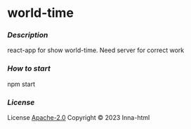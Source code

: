 # world-time

### ***Description***

react-app for show world-time. Need server for correct work 

### ***How to start***

npm start

### ***License***

License [Apache-2.0](https://www.apache.org/licenses/LICENSE-2.0 ) Copyright © 2023 Inna-html

